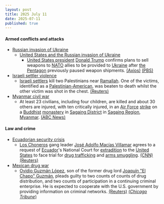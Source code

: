 ```yaml
---
layout: post
title: 2025 July 11
date: 2025-07-11
published: true
---
```



#### Armed conflicts and attacks

* [Russian invasion of Ukraine](https://en.wikipedia.org/wiki/Russian_invasion_of_Ukraine "Russian invasion of Ukraine")
  * [United States and the Russian invasion of Ukraine](https://en.wikipedia.org/wiki/United_States_and_the_Russian_invasion_of_Ukraine "United States and the Russian invasion of Ukraine")
    * [United States president](https://en.wikipedia.org/wiki/United_States_president "United States president") [Donald Trump](https://en.wikipedia.org/wiki/Donald_Trump "Donald Trump") confirms plans to sell weapons to [NATO](https://en.wikipedia.org/wiki/NATO "NATO") allies to be provided to [Ukraine](https://en.wikipedia.org/wiki/Ukraine "Ukraine") after [the Pentagon](https://en.wikipedia.org/wiki/United_States_Department_of_Defense "United States Department of Defense") previously paused weapon shipments. [(Axios)](https://www.axios.com/2025/07/11/trump-ukraine-weapons-nato-allies-sell) [(PBS)](https://www.pbs.org/newshour/politics/u-s-resumes-sending-some-weapons-to-ukraine-after-pentagon-pause)
* [Israeli settler violence](https://en.wikipedia.org/wiki/Israeli_settler_violence "Israeli settler violence")
  * [Israeli settlers](https://en.wikipedia.org/wiki/Israeli_settlers "Israeli settlers") kill two Palestinians near [Ramallah](https://en.wikipedia.org/wiki/Ramallah "Ramallah"). One of the victims, identified as a [Palestinian-American](https://en.wikipedia.org/wiki/Palestinian_Americans "Palestinian Americans"), was beaten to death whilst the other victim was shot in the chest. [(Reuters)](https://www.reuters.com/world/middle-east/us-aware-reported-death-american-after-beating-by-israeli-settlers-2025-07-12/)
* [Myanmar civil war](https://en.wikipedia.org/wiki/Myanmar_civil_war_%282021%E2%80%93present%29 "Myanmar civil war (2021–present)")
  * At least 23 civilians, including four children, are killed and about 30 others are injured, with ten critically injured, in an [Air Force](https://en.wikipedia.org/wiki/Myanmar_Air_Force "Myanmar Air Force") [strike](https://en.wikipedia.org/wiki/Airstrike "Airstrike") on a [Buddhist](https://en.wikipedia.org/wiki/Buddhism "Buddhism") [monastery](https://en.wikipedia.org/wiki/Monastery "Monastery") in [Sagaing District](https://en.wikipedia.org/wiki/Sagaing_District "Sagaing District") in [Sagaing Region](https://en.wikipedia.org/wiki/Sagaing_Region "Sagaing Region"), [Myanmar](https://en.wikipedia.org/wiki/Myanmar "Myanmar"). [(ABC News)](https://abcnews.go.com/International/wireStory/23-dead-after-airstrike-buddhist-monastery-myanmar-123674107)

#### Law and crime

* [Ecuadorian security crisis](https://en.wikipedia.org/wiki/Ecuadorian_security_crisis "Ecuadorian security crisis")
  * [Los Choneros](https://en.wikipedia.org/wiki/Los_Choneros "Los Choneros") gang leader [José Adolfo Macías Villamar](https://en.wikipedia.org/wiki/Jos%C3%A9_Adolfo_Mac%C3%ADas_Villamar "José Adolfo Macías Villamar") agrees to a request of [Ecuador](https://en.wikipedia.org/wiki/Ecuador "Ecuador")'s National Court for [extradition](https://en.wikipedia.org/wiki/Extradition "Extradition") to the [United States](https://en.wikipedia.org/wiki/United_States "United States") to face trial for [drug trafficking](https://en.wikipedia.org/wiki/Drug_trafficking "Drug trafficking") and [arms smuggling](https://en.wikipedia.org/wiki/Arms_smuggling "Arms smuggling"). [(CNN)](https://edition.cnn.com/2025/07/11/americas/ecuador-drug-fito-extradited-us-intl-latam) [(Reuters)](https://www.reuters.com/world/us/ecuador-gang-leader-fito-accepts-us-extradition-request-2025-07-11/)
* [Mexican drug war](https://en.wikipedia.org/wiki/Mexican_drug_war "Mexican drug war")
  * [Ovidio Guzmán López](https://en.wikipedia.org/wiki/Ovidio_Guzm%C3%A1n_L%C3%B3pez "Ovidio Guzmán López"), son of the former drug lord [Joaquín "El Chapo" Guzmán](https://en.wikipedia.org/wiki/Joaqu%C3%ADn_%22El_Chapo%22_Guzm%C3%A1n "Joaquín \"El Chapo\" Guzmán"), pleads guilty to two counts of counts of drug distribution, and two counts of participation in a continuing criminal enterprise. He is expected to cooperate with the U.S. government by providing information on criminal networks. [(Reuters)](https://www.reuters.com/legal/litigation/el-chapos-son-ovidio-guzman-expected-plead-guilty-us-court-2025-07-11/) [(*Chicago Tribune*)](https://www.chicagotribune.com/2025/07/11/son-of-el-chapo-guzman-to-plead-guilty/)

